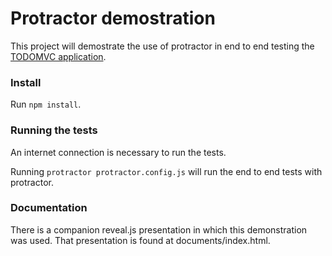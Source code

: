 # Protractor demostration

This project will demostrate the use of protractor in end to end testing the [TODOMVC application](http://todomvc.com/examples/angularjs/#/).

### Install

Run `npm install`.

### Running the tests

An internet connection is necessary to run the tests.

Running `protractor protractor.config.js` will run the end to end tests with protractor.

### Documentation

There is a companion reveal.js presentation in which this demonstration was used. That presentation is found at documents/index.html.
